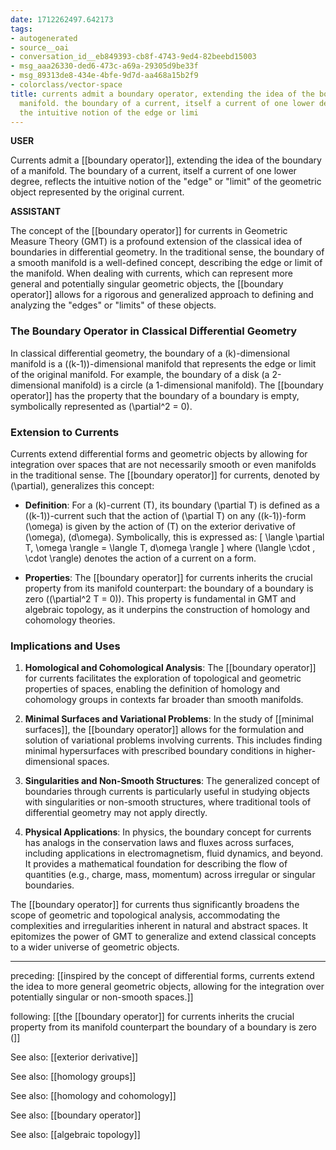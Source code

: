 ```yaml
---
date: 1712262497.642173
tags:
- autogenerated
- source__oai
- conversation_id__eb849393-cb8f-4743-9ed4-82beebd15003
- msg_aaa26330-ded6-473c-a69a-29305d9be33f
- msg_89313de8-434e-4bfe-9d7d-aa468a15b2f9
- colorclass/vector-space
title: currents admit a boundary operator, extending the idea of the boundary of a
  manifold. the boundary of a current, itself a current of one lower degree, reflects
  the intuitive notion of the edge or limi
---
```


**USER**

Currents admit a [[boundary operator]], extending the idea of the boundary of a manifold. The boundary of a current, itself a current of one lower degree, reflects the intuitive notion of the "edge" or "limit" of the geometric object represented by the original current.


**ASSISTANT**

The concept of the [[boundary operator]] for currents in Geometric Measure Theory (GMT) is a profound extension of the classical idea of boundaries in differential geometry. In the traditional sense, the boundary of a smooth manifold is a well-defined concept, describing the edge or limit of the manifold. When dealing with currents, which can represent more general and potentially singular geometric objects, the [[boundary operator]] allows for a rigorous and generalized approach to defining and analyzing the "edges" or "limits" of these objects.

### The Boundary Operator in Classical Differential Geometry

In classical differential geometry, the boundary of a \(k\)-dimensional manifold is a \((k-1)\)-dimensional manifold that represents the edge or limit of the original manifold. For example, the boundary of a disk (a 2-dimensional manifold) is a circle (a 1-dimensional manifold). The [[boundary operator]] has the property that the boundary of a boundary is empty, symbolically represented as \(\partial^2 = 0\).

### Extension to Currents

Currents extend differential forms and geometric objects by allowing for integration over spaces that are not necessarily smooth or even manifolds in the traditional sense. The [[boundary operator]] for currents, denoted by \(\partial\), generalizes this concept:

- **Definition**: For a \(k\)-current \(T\), its boundary \(\partial T\) is defined as a \((k-1)\)-current such that the action of \(\partial T\) on any \((k-1)\)-form \(\omega\) is given by the action of \(T\) on the exterior derivative of \(\omega\), \(d\omega\). Symbolically, this is expressed as:
  \[
  \langle \partial T, \omega \rangle = \langle T, d\omega \rangle
  \]
  where \(\langle \cdot , \cdot \rangle\) denotes the action of a current on a form.

- **Properties**: The [[boundary operator]] for currents inherits the crucial property from its manifold counterpart: the boundary of a boundary is zero (\(\partial^2 T = 0\)). This property is fundamental in GMT and algebraic topology, as it underpins the construction of homology and cohomology theories.

### Implications and Uses

1. **Homological and Cohomological Analysis**: The [[boundary operator]] for currents facilitates the exploration of topological and geometric properties of spaces, enabling the definition of homology and cohomology groups in contexts far broader than smooth manifolds.

2. **Minimal Surfaces and Variational Problems**: In the study of [[minimal surfaces]], the [[boundary operator]] allows for the formulation and solution of variational problems involving currents. This includes finding minimal hypersurfaces with prescribed boundary conditions in higher-dimensional spaces.

3. **Singularities and Non-Smooth Structures**: The generalized concept of boundaries through currents is particularly useful in studying objects with singularities or non-smooth structures, where traditional tools of differential geometry may not apply directly.

4. **Physical Applications**: In physics, the boundary concept for currents has analogs in the conservation laws and fluxes across surfaces, including applications in electromagnetism, fluid dynamics, and beyond. It provides a mathematical foundation for describing the flow of quantities (e.g., charge, mass, momentum) across irregular or singular boundaries.

The [[boundary operator]] for currents thus significantly broadens the scope of geometric and topological analysis, accommodating the complexities and irregularities inherent in natural and abstract spaces. It epitomizes the power of GMT to generalize and extend classical concepts to a wider universe of geometric objects.


---

preceding: [[inspired by the concept of differential forms, currents extend the idea to more general geometric objects, allowing for the integration over potentially singular or non-smooth spaces.]]  


following: [[the [[boundary operator]] for currents inherits the crucial property from its manifold counterpart the boundary of a boundary is zero (]]

See also: [[exterior derivative]]


See also: [[homology groups]]


See also: [[homology and cohomology]]


See also: [[boundary operator]]


See also: [[algebraic topology]]